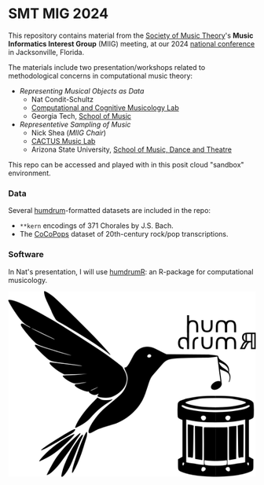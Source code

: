 # SMT MIG 2024

This repository contains material from the [Society of Music Theory](https://societymusictheory.org/)'s **Music Informatics Interest Group** (MIIG) meeting, at our 2024 [national conference](https://societymusictheory.org/meetings/smt-2024) in Jacksonville, Florida.

The materials include two presentation/workshops related to methodological concerns in computational music theory:

+ *Representing Musical Objects as Data*
  + Nat Condit-Schultz
  + [Computational and Cognitive Musicology Lab](https://ccml.gtcmt.gatech.edu)
  + Georgia Tech, [School of Music](https://music.gatech.edu)
+ *Representetive Sampling of Music*
  + Nick Shea (*MIIG Chair*)
  + [CACTUS Music Lab](https://www.cactusmusiclab.com/)
  + Arizona State University, [School of Music, Dance and Theatre](https://musicdancetheatre.asu.edu/)


This repo can be accessed and played with in this posit cloud "sandbox" environment.

### Data

Several [humdrum](humdrum.org)-formatted datasets are included in the repo:

+ `**kern` encodings of 371 Chorales by J.S. Bach.
+ The [CoCoPops](https://github.com/Computational-Cognitive-Musicology-Lab/CoCoPops) dataset of 20th-century rock/pop transcriptions.


### Software


In Nat's presentation, I will use [humdrumR](https://humdrumr.ccml.gtcmt.gatech.edu/): an R-package for computational musicology.

![](Slides/images/humdrumR.svg)
